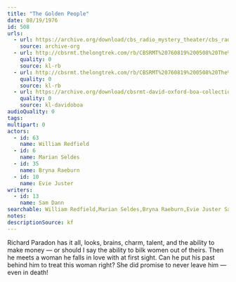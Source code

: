 ```yaml
---
title: "The Golden People"
date: 08/19/1976
id: 508
urls: 
  - url: https://archive.org/download/cbs_radio_mystery_theater/cbs_radio_mystery_theater-0501-0550.zip/cbs_radio_mystery_theater-0501-0550%2Fcbsrmt_0508_the_golden_people.mp3
    source: archive-org
  - url: http://cbsrmt.thelongtrek.com/rb/CBSRMT%20760819%200508%20The%20Golden%20People_wuwm.mp3
    quality: 0
    source: kl-rb
  - url: http://cbsrmt.thelongtrek.com/rb/CBSRMT%20760819%200508%20The%20Golden%20People_wbbm_rb.mp3
    quality: 0
    source: kl-rb
  - url: https://archive.org/download/cbsrmt-david-oxford-boa-collection/CBSRMT-760819-0508-The-Golden-People-(128-44)_WUWM-FM-{BoA}.mp3
    quality: 0
    source: kl-davidoboa
audioQuality: 0
tags: 
multipart: 0
actors:  
  - id: 63
    name: William Redfield  
  - id: 6
    name: Marian Seldes  
  - id: 35
    name: Bryna Raeburn  
  - id: 10
    name: Evie Juster
writers:  
  - id: 13
    name: Sam Dann
searchable: William Redfield,Marian Seldes,Bryna Raeburn,Evie Juster Sam Dann
notes: 
descriptionSource: kf
---
```

Richard Paradon has it all, looks, brains, charm, talent, and the ability to make money — or should I say the ability to bilk women out of theirs. Then he meets a woman he falls in love with at first sight. Can he put his past behind him to treat this woman right? She did promise to never leave him — even in death!